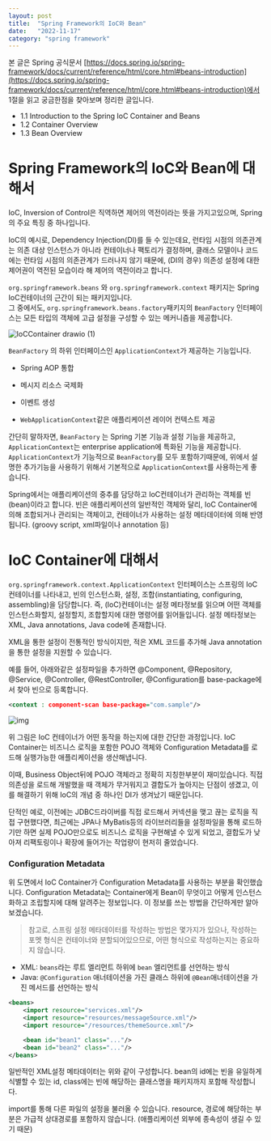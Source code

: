 ```yaml
---
layout: post
title:  "Spring Framework의 IoC와 Bean"
date:   "2022-11-17"
category: "spring framework"
---
```


본 글은 Spring 공식문서 [https://docs.spring.io/spring-framework/docs/current/reference/html/core.html#beans-introduction](https://docs.spring.io/spring-framework/docs/current/reference/html/core.html#beans-introduction)에서 1절을 읽고 궁금한점을 찾아보며 정리한 글입니다.

* 1.1  Introduction to the Spring IoC Container and Beans 
* 1.2  Container Overview
* 1.3  Bean Overview


# Spring Framework의 IoC와 Bean에 대해서
IoC, Inversion of Control은 직역하면 제어의 역전이라는 뜻을 가지고있으며, Spring의 주요 특징 중 하나입니다. 

IoC의 예시로, Dependency Injection(DI)를 들 수 있는데요, 런타임 시점의 의존관계는 의존 대상 인스턴스가 아니라 컨테이너나 팩토리가 결정하며, 클래스 모델이나 코드에는 런타임 시점의 의존관계가 드러나지 않기 때문에,  (DI의 경우) 의존성 설정에 대한 제어권이 역전된 모습이라 해 제어의 역전이라고 합니다.

 ```org.springframework.beans``` 와 ```org.springframework.context``` 패키지는 Spring IoC컨테이너의 근간이 되는 패키지입니다.  
 그 중에서도, ```org.springframework.beans.factory```패키지의 ```BeanFactory``` 인터페이스는 모든 타입의 객체에 고급 설정을 구성할 수 있는 메커니즘을 제공합니다. 

![IoCContainer drawio (1)](https://user-images.githubusercontent.com/30853787/202149288-44e3789f-9fd7-4eaf-b5d3-4221be5c9e3d.png)


 ```BeanFactory``` 의 하위 인터페이스인 ```ApplicationContext```가 제공하는 기능입니다.
 
 * Spring AOP 통합

* 메시지 리소스 국제화

* 이벤트 생성

* ```WebApplicationContext```같은 애플리케이션 레이어 컨텍스트 제공

간단히 말하자면, ```BeanFactory``` 는 Spring 기본 기능과 설정 기능을 제공하고, ```ApplicationContext```는 enterprise application에 특화된 기능을 제공합니다. ```ApplicationContext```가 기능적으로 ```BeanFactory```를 모두 포함하기때문에, 위에서 설명한 추가기능을 사용하기 위해서 기본적으로 ```ApplicationContext```를 사용하는게 좋습니다. 

Spring에서는 애플리케이션의 중추를 담당하고 IoC컨테이너가 관리하는 객체를 빈(bean)이라고 합니다. 빈은 애플리케이션의 일반적인 객체와 달리, IoC Container에 의해 조합되거나 관리되는 객체이고, 컨테이너가 사용하는 설정 메타데이터에 의해 반영됩니다. (groovy script, xml파일이나 annotation 등)


# IoC Container에 대해서

`org.springframework.context.ApplicationContext` 인터페이스는 스프링의 IoC 컨테이너를 나타내고, 빈의 인스턴스화, 설정, 조합(instantiating, configuring, assembling)을 담당합니다. 즉, (IoC)컨테이너는 설정 메타정보를 읽으며 어떤 객체를 인스턴스화할지, 설정할지, 조합할지에 대한 명령어를 읽어들입니다. 설정 메타정보는 XML, Java annotations, Java code에 존재합니다. 

XML을 통한 설정이 전통적인 방식이지만, 적은 XML 코드를 추가해 Java annotation을 통한 설정을 지원할 수 있습니다.

예를 들어, 아래와같은 설정파일을 추가하면 @Component, @Repository, @Service, @Controller, @RestController, @Configuration를 base-package에서 찾아 빈으로 등록합니다.
```xml
<context : component-scan base-package="com.sample"/>

```

![img](https://docs.spring.io/spring-framework/docs/current/reference/html/images/container-magic.png)

위 그림은 IoC 컨테이너가 어떤 동작을 하는지에 대한 간단한 과정입니다. IoC Container는 비즈니스 로직을 포함한 POJO 객체와 Configuration Metadata를 로드해 실행가능한 애플리케이션을 생산해냅니다. 

이때, Business Object뒤에 POJO 객체라고 정확히 지칭한부분이 재미있습니다. 직접 의존성을 로드해 개발했을 때 객체가 무거워지고 결합도가 높아지는 단점이 생겼고, 이를 해결하기 위해 IoC의 개념 중 하나인 DI가 생겨났기 때문입니다. 

단적인 예로, 이전에는 JDBC드라이버를 직접 로드해서 커넥션을 맺고 끊는 로직을 직접 구현했다면, 최근에는 JPA나 MyBatis등의 라이브러리들을 설정파일을 통해 로드하기만 하면 실제 POJO만으로도 비즈니스 로직을 구현해낼 수 있게 되었고, 결합도가 낮아져 리팩토링이나 확장에 들어가는 작업량이 현저히 줄었습니다. 


### Configuration Metadata
위 도면에서 IoC Container가 Configuration Metadata를 사용하는 부분을 확인했습니다. Configuration Metadata는 Container에게 Bean이 무엇이고 어떻게 인스턴스화하고 조립할지에 대해 알려주는 정보입니다. 이 정보를 쓰는 방법을 간단하게만 알아보겠습니다. 

> 참고로, 스프링 설정 메타데이터를 작성하는 방법은 몇가지가 있으나, 작성하는 포멧 형식은 컨테이너와 분할되어있으므로, 어떤 형식으로 작성하는지는 중요하지 않습니다. 

-  XML: `beans`라는 루트 엘리먼트 하위에 `bean` 엘리먼트를 선언하는 방식
- Java: `@Configuration` 애너테이션을 가진 클래스 하위에 `@Bean`애너테이션을 가진 메서드를 선언하는 방식

```xml
<beans>
    <import resource="services.xml"/>
    <import resource="resources/messageSource.xml"/>
    <import resource="/resources/themeSource.xml"/>

    <bean id="bean1" class="..."/>
    <bean id="bean2" class="..."/>
</beans>
```

일반적인 XML설정 메타데이터는 위와 같이 구성합니다. bean의 id에는 빈을 유일하게 식별할 수 있는 id, class에는 빈에 해당하는 클래스명을 패키지까지 포함해 작성합니다.

import를 통해 다른 파일의 설정을 불러올 수 있습니다. resource, 경로에 해당하는 부분은 가급적 상대경로를 포함하지 않습니다. (애플리케이션 외부에 종속성이 생길 수 있기 때문)
